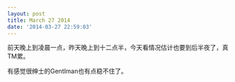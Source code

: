 ```yaml
---
layout: post
title: March 27 2014
date: '2014-03-27 22:59:03'
---
```


前天晚上到凌晨一点，昨天晚上到十二点半，今天看情况估计也要到后半夜了，真TM累。

有感觉很绅士的Gentlman也有点稳不住了。